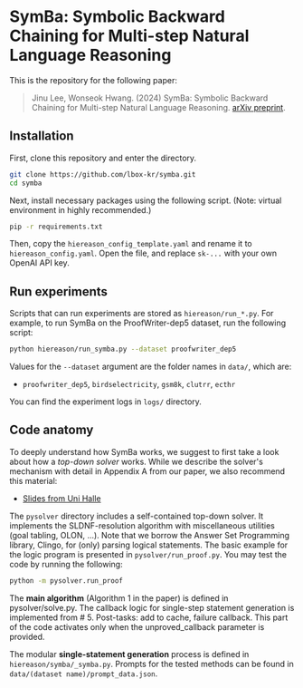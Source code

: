 # SymBa: Symbolic Backward Chaining for Multi-step Natural Language Reasoning

This is the repository for the following paper:

> Jinu Lee, Wonseok Hwang. (2024) SymBa: Symbolic Backward Chaining for Multi-step Natural Language Reasoning. [arXiv preprint](https://arxiv.org/abs/2402.12806).

## Installation

First, clone this repository and enter the directory.
```sh
git clone https://github.com/lbox-kr/symba.git
cd symba
```

Next, install necessary packages using the following script. (Note: virtual environment in highly recommended.)

```sh
pip -r requirements.txt
```

Then, copy the `hiereason_config_template.yaml` and rename it to `hiereason_config.yaml`. Open the file, and replace `sk-...` with your own OpenAI API key.

## Run experiments

Scripts that can run experiments are stored as `hiereason/run_*.py`. For example, to run SymBa on the ProofWriter-dep5 dataset, run the following script:

```sh
python hiereason/run_symba.py --dataset proofwriter_dep5
```

Values for the `--dataset` argument are the folder names in `data/`, which are:
- `proofwriter_dep5`, `birdselectricity`, `gsm8k`, `clutrr`, `ecthr`

You can find the experiment logs in `logs/` directory.

## Code anatomy

To deeply understand how SymBa works, we suggest to first take a look about how a _top-down solver_ works. While we describe the solver's mechanism with detail in Appendix A from our paper, we also recommend this material:
- [Slides from Uni Halle](https://users.informatik.uni-halle.de/~brass/lp21/print/c5_sldre.pdf)

The `pysolver` directory includes a self-contained top-down solver. It implements the SLDNF-resolution algorithm with miscellaneous utilities (goal tabling, OLON, ...). Note that we borrow the Answer Set Programming library, Clingo, for (only) parsing logical statements. The basic example for the logic program is presented in `pysolver/run_proof.py`. You may test the code by running the following:
```sh
python -m pysolver.run_proof
```

The __main algorithm__ (Algorithm 1 in the paper) is defined in pysolver/solve.py. The callback logic for single-step statement generation is implemented from # 5. Post-tasks: add to cache, failure callback. This part of the code activates only when the unproved_callback parameter is provided.

The modular __single-statement generation__ process is defined in `hiereason/symba/_symba.py`. Prompts for the tested methods can be found in `data/(dataset name)/prompt_data.json`.

